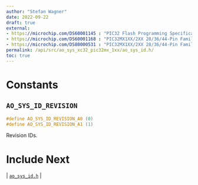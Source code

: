 ```yaml
---
author: "Stefan Wagner"
date: 2022-09-22
draft: true
external:
- https://microchip.com/DS60001145 : "PIC32 Flash Programming Specification"
- https://microchip.com/DS60001168 : "PIC32MX1XX/2XX 28/36/44-Pin Family Data sheet"
- https://microchip.com/DS80000531 : "PIC32MX1XX/2XX 28/36/44-Pin Family Errata"
permalink: /api/src/ao_sys_xc32_pic32mx_1xx/ao_sys_id.h/
toc: true
---
```


# Constants

## `AO_SYS_ID_REVISION`

```c
#define AO_SYS_ID_REVISION_A0 (0)
#define AO_SYS_ID_REVISION_A1 (1)
```

Revision IDs.

# Include Next

| [`ao_sys_id.h`](../ao_sys_xc32_pic32/ao_sys_id.h.md) |

